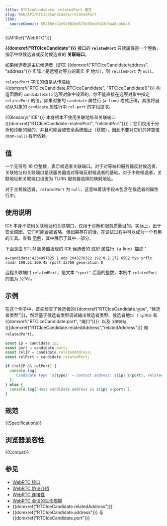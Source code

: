 ```yaml
---
title: RTCIceCandidate：relatedPort 属性
slug: Web/API/RTCIceCandidate/relatedPort
l10n:
  sourceCommit: 592f6ec42e54981b6573b58ec0343c9aa8cbbda8
---
```


{{APIRef("WebRTC")}}

**{{domxref("RTCIceCandidate")}}** 接口的 **`relatedPort`** 只读属性是一个整数，指示中继候选者或反射候选者的 **关联端口**。

如果候选者是主机候选者（即其 {{domxref("RTCIceCandidate/address", "address")}} 实际上是远程对等方的真实 IP 地址），则 `relatedPort` 为 `null`。

`relatedPort` 字段的值是从传递给 {{domxref("RTCIceCandidate.RTCIceCandidate", "RTCIceCandidate()")}} 构造函数的 `candidateInfo` 选项对象中设置的。你不能直接在选项对象中指定 `relatedPort` 的值，如果对象的 `candidate` 属性行 (`a-line`) 格式正确，其值将自动从对象的 `candidate` 属性行中 `rel-port` 的字段提取。

{{Glossary("ICE")}} 本身根本不使用关联地址和关联端口 ({{domxref("RTCIceCandidate.relatedPort", "relatedPort")}})；它们仅用于分析和诊断的目的，并且可能会被安全系统阻止（获取），因此不要对它们的非空值 (non-`null`) 有所依赖。

## 值

一个无符号 16 位整数，表示候选者关联端口。对于对等端和服务器反射候选者，关联地址和关联端口是该服务器或对等端反射候选者的基础。对于中继候选者，关联地址和关联端口设置为 TURN 服务器选择的映射地址。

对于主机候选者，`relatedPort` 为 `null`，这意味着该字段未包含在候选者的属性行中。

## 使用说明

ICE 本身不使用关联地址和关联端口，仅用于诊断和服务质量目的。实际上，出于安全原因，它们可能会被省略，但如果存在的话，在调试过程中可以成为一个有用的工具。查看 [示例](#示例)，其中展示了其中一部分。

下面是由 STUN 服务器发现的 ICE 候选者的 [SDP](/zh-CN/docs/Web/API/WebRTC_API/Protocols#sdp) 属性行（a-line）描述：

```plain
a=candidate:4234997325 1 udp 2043278322 192.0.2.172 6502 typ srflx raddr 198.51.100.45 rport 32768 generation 0
```

远程关联端口 `relatedPort`，是文本 `"rport"` 后面的整数，本例中 `relatedPort` 的值为 `32768`。

## 示例

在这个例子中，首先检查了候选者的{{domxref("RTCIceCandidate.type", "候选者类型")}}，然后基于候选者类型调试输出候选者类型、候选者地址（ `ip地址` 和 {{domxref("RTCIceCandidate.port", "端口")}}）以及 `关联地址` ({{domxref("RTCIceCandidate.relatedAddress","relatedAddress")}} 和 `relatedPort`）。

```js
const ip = candidate.ip;
const port = candidate.port;
const relIP = candidate.relatedAddress;
const relPort = candidate.relatedPort;

if (relIP && relPort) {
  console.log(
    `Candidate type '${type}' — contact address: ${ip} ${port}, related address: ${relIP} ${relPort}`,
  );
} else {
  console.log(`Host candidate address is ${ip} ${port}`);
}
```

## 规范

{{Specifications}}

## 浏览器兼容性

{{Compat}}

## 参见

- [WebRTC 接口](/zh-CN/docs/Web/API/WebRTC_API)
- [WebRTC 协议介绍](/zh-CN/docs/Web/API/WebRTC_API/Protocols)
- [WebRTC 连接性](/zh-CN/docs/Web/API/WebRTC_API/Connectivity)
- [WebRTC 会话的生命周期](/zh-CN/docs/Web/API/WebRTC_API/Session_lifetime)
- {{domxref("RTCIceCandidate.relatedAddress")}}
- {{domxref("RTCIceCandidate.address")}} 与 {{domxref("RTCIceCandidate.port")}}
